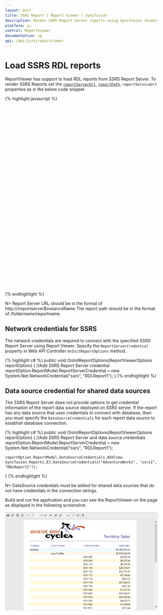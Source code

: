 ```yaml
---
layout: post
title: SSRS Report | Report Viewer | Syncfusion
description: Render SSRS Report Server reports using Syncfusion JavaScript Report Viewer.
platform: js
control: ReportViewer
documentation: ug
api: /api/js/ejreportviewer
---
```


# Load SSRS RDL reports

ReportViewer has support to load RDL reports from SSRS Report Server. To render SSRS Reports set the [`reportServerUrl`](../api/ejreportviewer#members:reportserverurl), [`reportPath`](../api/ejreportviewer#members:reportpath), `reportServiceUrl` properties as in the below code snippet.

{% highlight javascript %}
    <div style="height: 100%; width: 100%;">
        <div style="height: 600px; width: 950px; min-height: 400px;" id="viewer"></div>
        <script type="text/javascript">
            $(function () {
                $("#viewer").ejReportViewer({
                    reportServiceUrl: "/api/ReportsApi",
                    reportPath: "/SSRSSamples/Territory Sales",
                    reportServerUrl: "http://mvc.syncfusion.com/reportserver"
                });
            });
        </script>
    </div>

{% endhighlight %}

N> Report Server URL should be in the format of http://<servername>/reportserver$instanceName
The report path should be in the format of /foldername/reportname.

## Network credentials for SSRS
The network credentials are required to connect with the specified SSRS Report Server using Report Viewer. Specify the `ReportServerCredential` property in Web API Controller `OnInitReportOptions` method.

{% highlight c# %}
public void OnInitReportOptions(ReportViewerOptions reportOption)
{
    //Add SSRS Report Server credential
    reportOption.ReportModel.ReportServerCredential = new System.Net.NetworkCredential("ssrs", "RDLReport1");
}
{% endhighlight %}


## Data source credential for shared data sources

The SSRS Report Server does not provide options to get credential information of the report data source deployed on SSRS server. If the report has any data source that uses credentials to connect with database, then you must specify the `DataSourceCredentials` for each report data source to establish database connection.

{% highlight c# %}
public void OnInitReportOptions(ReportViewerOptions reportOption)
{
    //Add SSRS Report Server and data source credentials
    reportOption.ReportModel.ReportServerCredential = new System.Net.NetworkCredential("ssrs", "RDLReport1");

    reportOption.ReportModel.DataSourceCredentials.Add(new Syncfusion.Reports.EJ.DataSourceCredentials("AdventureWorks", "ssrs1", "RDLReport1"));
}
{% endhighlight %}

N> DataSource credentials must be added for shared data sources that do not have credentials in the connection strings.

Build and run the application and you can see the ReportViewer on the page as displayed in the following screenshot.

![Territory Sales SSRS Report Server report preview in Report Viewer](Getting-Started_images/territory-sales-report.png)